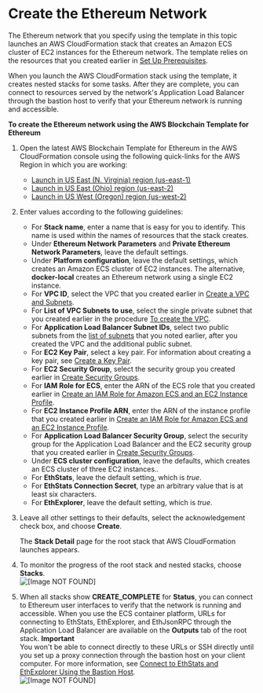 # Create the Ethereum Network<a name="blockchain-templates-create-stack"></a>

The Ethereum network that you specify using the template in this topic launches an AWS CloudFormation stack that creates an Amazon ECS cluster of EC2 instances for the Ethereum network\. The template relies on the resources that you created earlier in [Set Up Prerequisites](blockchain-template-getting-started-prerequisites.md)\.

When you launch the AWS CloudFormation stack using the template, it creates nested stacks for some tasks\. After they are complete, you can connect to resources served by the network's Application Load Balancer through the bastion host to verify that your Ethereum network is running and accessible\.

**To create the Ethereum network using the AWS Blockchain Template for Ethereum**

1. Open the latest AWS Blockchain Template for Ethereum in the AWS CloudFormation console using the following quick\-links for the AWS Region in which you are working:
   + [Launch in US East \(N\. Virginia\) region \(us\-east\-1\)](https://us-east-1.console.aws.amazon.com/cloudformation/home?region=us-east-1#/stacks/create/review?templateURL=https://aws-blockchain-templates-us-east-1.s3.us-east-1.amazonaws.com/ethereum/templates/latest/ethereum-network.template.yaml)
   + [Launch in US East \(Ohio\) region \(us\-east\-2\)](https://us-east-2.console.aws.amazon.com/cloudformation/home?region=us-east-2#/stacks/create/review?templateURL=https://aws-blockchain-templates-us-east-2.s3.us-east-2.amazonaws.com/ethereum/templates/latest/ethereum-network.template.yaml)
   + [Launch in US West \(Oregon\) region \(us\-west\-2\)](https://us-west-2.console.aws.amazon.com/cloudformation/home?region=us-west-2#/stacks/create/review?templateURL=https://aws-blockchain-templates-us-west-2.s3.us-west-2.amazonaws.com/ethereum/templates/latest/ethereum-network.template.yaml)

1. Enter values according to the following guidelines:
   + For **Stack name**, enter a name that is easy for you to identify\. This name is used within the names of resources that the stack creates\.
   + Under **Ethereum Network Parameters** and **Private Ethereum Network Parameters**, leave the default settings\.
   + Under **Platform configuration**, leave the default settings, which creates an Amazon ECS cluster of EC2 instances\. The alternative, **docker\-local** creates an Ethereum network using a single EC2 instance\.
   + For **VPC ID**, select the VPC that you created earlier in [Create a VPC and Subnets](blockchain-template-getting-started-prerequisites.md#blockchain-templates-create-a-vpc)\.
   + For **List of VPC Subnets to use**, select the single private subnet that you created earlier in the procedure [To create the VPC](blockchain-template-getting-started-prerequisites.md#create-vpc-procedure)\.
   + For **Application Load Balancer Subnet IDs**, select two public subnets from the [list of subnets](blockchain-template-getting-started-prerequisites.md#list-of-subnets) that you noted earlier, after you created the VPC and the additional public subnet\.
   + For **EC2 Key Pair**, select a key pair\. For information about creating a key pair, see [Create a Key Pair](blockchain-templates-setting-up.md#blockchain-templates-create-a-key-pair)\.
   + For **EC2 Security Group**, select the security group you created earlier in [Create Security Groups](blockchain-template-getting-started-prerequisites.md#blockchain-templates-create-security-group)\.
   + For **IAM Role for ECS**, enter the ARN of the ECS role that you created earlier in [Create an IAM Role for Amazon ECS and an EC2 Instance Profile](blockchain-template-getting-started-prerequisites.md#blockchain-templates-iam-roles)\.
   + For **EC2 Instance Profile ARN**, enter the ARN of the instance profile that you created earlier in [Create an IAM Role for Amazon ECS and an EC2 Instance Profile](blockchain-template-getting-started-prerequisites.md#blockchain-templates-iam-roles)\.
   + For **Application Load Balancer Security Group**, select the security group for the Application Load Balancer and the EC2 security group that you created earlier in [Create Security Groups](blockchain-template-getting-started-prerequisites.md#blockchain-templates-create-security-group)\.
   + Under **ECS cluster configuration**, leave the defaults, which creates an ECS cluster of three EC2 instances\.\.
   + For **EthStats**, leave the default setting, which is *true*\.
   + For **EthStats Connection Secret**, type an arbitrary value that is at least six characters\.
   + For **EthExplorer**, leave the default setting, which is *true*\.

1. Leave all other settings to their defaults, select the acknowledgement check box, and choose **Create**\.

   The **Stack Detail** page for the root stack that AWS CloudFormation launches appears\.

1. To monitor the progress of the root stack and nested stacks, choose **Stacks**\.  
![\[Image NOT FOUND\]](http://docs.aws.amazon.com/blockchain-templates/latest/developerguide/images/choose-stacks.png)

1. When all stacks show **CREATE\_COMPLETE** for **Status**, you can connect to Ethereum user interfaces to verify that the network is running and accessible\. When you use the ECS container platform, URLs for connecting to EthStats, EthExplorer, and EthJsonRPC through the Application Load Balancer are available on the **Outputs** tab of the root stack\.
**Important**  
You won't be able to connect directly to these URLs or SSH directly until you set up a proxy connection through the bastion host on your client computer\. For more information, see [Connect to EthStats and EthExplorer Using the Bastion Host](blockchain-bastion-host-connect.md)\.  
![\[Image NOT FOUND\]](http://docs.aws.amazon.com/blockchain-templates/latest/developerguide/images/stack-urls.png)